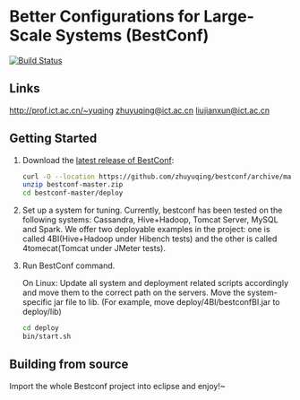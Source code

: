 
Better Configurations for Large-Scale Systems (BestConf)
====================================
[![Build Status](http://prof.ict.ac.cn/~yuqing/res/email.png)](http://prof.ict.ac.cn/~yuqing/)

Links
-----
http://prof.ict.ac.cn/~yuqing
zhuyuqing@ict.ac.cn
liujianxun@ict.ac.cn

Getting Started
---------------

1. Download the [latest release of BestConf](https://github.com/zhuyuqing/bestconf/archive/master.zip):

    ```sh
    curl -O --location https://github.com/zhuyuqing/bestconf/archive/master.zip
    unzip bestconf-master.zip
    cd bestconf-master/deploy
    ```
    
2. Set up a system for tuning. Currently, bestconf has been tested on the following
   systems: Cassandra, Hive+Hadoop, Tomcat Server, MySQL and Spark. We offer two 
   deployable examples in the project: one is called 4BI(Hive+Hadoop under Hibench
   tests) and the other is called 4tomecat(Tomcat under JMeter tests).

3. Run BestConf command. 

    On Linux:
    Update all system and deployment related scripts accordingly and move them to the
    correct path on the servers.
    Move the system-specific jar file to lib. (For example, move deploy/4BI/bestconfBI.jar
    to deploy/lib)
    ```sh
    cd deploy
    bin/start.sh
    ```
Building from source
--------------------

Import the whole Bestconf project into eclipse and enjoy!~
